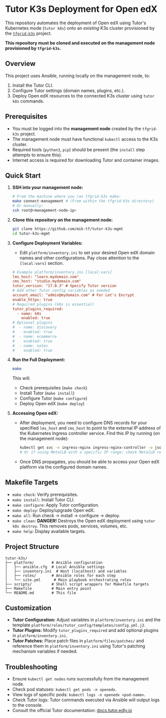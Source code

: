 # Tutor K3s Deployment for Open edX

This repository automates the deployment of Open edX using Tutor's Kubernetes mode (`tutor k8s`) onto an *existing* K3s cluster provisioned by the [`tfgrid-k3s`](https://github.com/mik-tf/tfgrid-k3s) project.

**This repository must be cloned and executed on the management node provisioned by `tfgrid-k3s`.**

## Overview

This project uses Ansible, running locally on the management node, to:
1.  Install the Tutor CLI.
2.  Configure Tutor settings (domain names, plugins, etc.).
3.  Deploy Open edX resources to the connected K3s cluster using `tutor k8s` commands.

## Prerequisites

*   You must be logged into the **management node** created by the `tfgrid-k3s` project.
*   The management node must have functional `kubectl` access to the K3s cluster.
*   Required tools (`python3`, `pip`) should be present (the `install` step attempts to ensure this).
*   Internet access is required for downloading Tutor and container images.

## Quick Start

1.  **SSH into your management node:**
    ```bash
    # From the machine where you ran tfgrid-k3s make:
    make connect-management # (From within the tfgrid-k3s directory)
    # Or manually:
    ssh root@<management-node-ip>
    ```

2.  **Clone this repository on the management node:**
    ```bash
    git clone https://github.com/mik-tf/tutor-k3s-mgmt
    cd tutor-k3s-mgmt
    ```

3.  **Configure Deployment Variables:**
    *   Edit `platform/inventory.ini` to set your desired Open edX domain names and other configurations. Pay close attention to the `[local:vars]` section.
    ```ini
    # Example platform/inventory.ini [local:vars]
    lms_host: "learn.mydomain.com"
    cms_host: "studio.mydomain.com"
    tutor_version: "17.0.3" # Specify Tutor version
    # Add other Tutor config variables as needed
    account_email: "admin@mydomain.com" # For Let's Encrypt
    enable_https: true
    # Required plugins (k8s is essential)
    tutor_plugins_required:
      - name: k8s
        enabled: true
    # Optional plugins
    #  - name: discovery
    #    enabled: true
    #  - name: ecommerce
    #    enabled: true
    #  - name: notes
    #    enabled: true
    ```

4.  **Run the Full Deployment:**
    ```bash
    make
    ```
    This will:
    *   Check prerequisites (`make check`)
    *   Install Tutor (`make install`)
    *   Configure Tutor (`make configure`)
    *   Deploy Open edX (`make deploy`)

5.  **Accessing Open edX:**
    *   After deployment, you need to configure DNS records for your specified `lms_host` and `cms_host` to point to the external IP address of the Kubernetes Ingress controller service. Find this IP by running (on the management node):
        ```bash
        kubectl get svc -n ingress-nginx ingress-nginx-controller -o jsonpath='{.status.loadBalancer.ingress[0].ip}'
        # Or if using MetalLB with a specific IP range: check MetalLB resources
        ```
    *   Once DNS propagates, you should be able to access your Open edX platform via the configured domain names.

## Makefile Targets

*   `make check`: Verify prerequisites.
*   `make install`: Install Tutor CLI.
*   `make configure`: Apply Tutor configuration.
*   `make deploy`: Deploy/upgrade Open edX.
*   `make all`: Run check -> install -> configure -> deploy.
*   `make clean`: **DANGER!** Destroys the Open edX deployment using `tutor k8s destroy`. This removes pods, services, volumes, etc.
*   `make help`: Display available targets.

## Project Structure

```
tutor-k3s/
├── platform/        # Ansible configuration
│   ├── ansible.cfg  # Local Ansible settings
│   ├── inventory.ini  # Host (localhost) and variables
│   ├── roles/       # Ansible roles for each step
│   └── site.yml      # Main playbook orchestrating roles
├── scripts/         # Shell script wrappers for Makefile targets
├── Makefile         # Main entry point
└── README.md        # This file
```

## Customization

*   **Tutor Configuration:** Adjust variables in `platform/inventory.ini` and the template `platform/roles/tutor_config/templates/config.yml.j2`.
*   **Tutor Plugins:** Modify `tutor_plugins_required` and add optional plugins in `platform/inventory.ini`.
*   **Tutor Patches:** Place patch files in `platform/files/patches/` and reference them in `platform/inventory.ini` using Tutor's patching mechanism variables if needed.

## Troubleshooting

*   Ensure `kubectl get nodes` runs successfully from the management node.
*   Check pod statuses: `kubectl get pods -n openedx`.
*   View logs of specific pods: `kubectl logs -n openedx <pod-name>`.
*   Check Tutor logs: Tutor commands executed via Ansible will output logs to the console.
*   Consult the official Tutor documentation: [docs.tutor.edly.io](https://docs.tutor.edly.io/)
